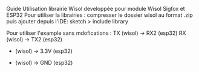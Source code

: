 Guide Utilisation librairie Wisol
developpée pour module Wisol Sigfox et ESP32 
Pour utiliser la librairies :
compresser le dossier wisol au format .zip puis ajouter depuis l'IDE: sketch > include library

Pour utiliser l'example sans mdofications :
TX (wisol) -> RX2 (esp32)
RX (wisol) -> TX2 (esp32)
+ (wisol) -> 3.3V (esp32)
- (wisol) -> GND (esp32)
